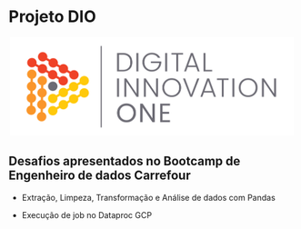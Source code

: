 # Projeto DIO

<p align="center"><img src="./DIO.png" width="500"></p>



## Desafios apresentados no Bootcamp de Engenheiro de dados Carrefour

<ul>
  <li>Extração, Limpeza, Transformação e Análise de dados com Pandas
  <p>
  <li>Execução de job no Dataproc GCP

</ul>
